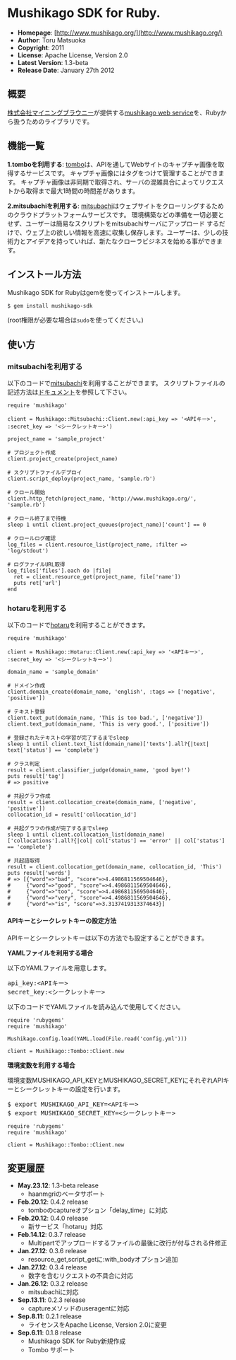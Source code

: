 Mushikago SDK for Ruby.
=======================

- **Homepage**:        [http://www.mushikago.org/](http://www.mushikago.org/)
- **Author**:          Toru Matsuoka
- **Copyright**:       2011
- **License**:         Apache License, Version 2.0
- **Latest Version**:  1.3-beta
- **Release Date**:    January 27th 2012


概要
----

[株式会社マイニングブラウニー](http://www.miningbrownie.co.jp/)が提供する[mushikago web service](http://www.mushikago.org/)を、Rubyから扱うためのライブラリです。


機能一覧
--------

**1.tomboを利用する**: [tombo](http://www.tombo.ne.jp/)は、APIを通してWebサイトのキャプチャ画像を取得するサービスです。
キャプチャ画像にはタグをつけて管理することができます。
キャプチャ画像は非同期で取得され、サーバの混雑具合によってリクエストから取得まで最大1時間の時間差があります。

**2.mitsubachiを利用する**: [mitsubachi](http://www.mushikago.org/mitsubachi/)はウェブサイトをクローリングするためのクラウドプラットフォームサービスです。
環境構築などの準備を一切必要とせず、ユーザーは簡易なスクリプトをmitsubachiサーバにアップロード するだけで、ウェブ上の欲しい情報を高速に収集し保存します。ユーザーは、少しの技術力とアイデアを持っていれば、新たなクローラビジネスを始める事ができます。


インストール方法
----------------

Mushikago SDK for Rubyはgemを使ってインストールします。

    $ gem install mushikago-sdk

(root権限が必要な場合は`sudo`を使ってください。)


使い方
------

### mitsubachiを利用する

以下のコードで[mitsubachi](http://www.mushikago.org/mitsubachi/)を利用することができます。
スクリプトファイルの記述方法は[ドキュメント](http://www.mushikago.org/mitsubachi/dev/doc/deploy/)を参照して下さい。

    require 'mushikago'
    
    client = Mushikago::Mitsubachi::Client.new(:api_key => '<APIキー>', :secret_key => '<シークレットキー>')
    
    project_name = 'sample_project'
    
    # プロジェクト作成
    client.project_create(project_name)
    
    # スクリプトファイルデプロイ
    client.script_deploy(project_name, 'sample.rb')
    
    # クロール開始
    client.http_fetch(project_name, 'http://www.mushikago.org/', 'sample.rb')
    
    # クロール終了まで待機
    sleep 1 until client.project_queues(project_name)['count'] == 0
    
    # クロールログ確認
    log_files = client.resource_list(project_name, :filter => 'log/stdout')
    
    # ログファイルURL取得
    log_files['files'].each do |file|
      ret = client.resource_get(project_name, file['name'])
      puts ret['url']
    end

### hotaruを利用する

以下のコードで[hotaru](http://www.mushikago.org/hotaru/)を利用することができます。

    require 'mushikago'
    
    client = Mushikago::Hotaru::Client.new(:api_key => '<APIキー>', :secret_key => '<シークレットキー>')
    
    domain_name = 'sample_domain'
    
    # ドメイン作成
    client.domain_create(domain_name, 'english', :tags => ['negative', 'positive'])
    
    # テキスト登録
    client.text_put(domain_name, 'This is too bad.', ['negative'])
    client.text_put(domain_name, 'This is very good.', ['positive'])
    
    # 登録されたテキストの学習が完了するまでsleep
    sleep 1 until client.text_list(domain_name)['texts'].all?{|text| text['status'] == 'complete'}
    
    # クラス判定
    result = client.classifier_judge(domain_name, 'good bye!')
    puts result['tag']
    # => positive
    
    # 共起グラフ作成
    result = client.collocation_create(domain_name, ['negative', 'positive'])
    collocation_id = result['collocation_id']
    
    # 共起グラフの作成が完了するまでsleep
    sleep 1 until client.collocation_list(domain_name)['collocations'].all?{|col| col['status'] == 'error' || col['status'] == 'complete'}
    
    # 共起語取得
    result = client.collocation_get(domain_name, collocation_id, 'This')
    puts result['words']
    # => [{"word"=>"bad", "score"=>4.4986811569504646},
    #     {"word"=>"good", "score"=>4.4986811569504646},
    #     {"word"=>"too", "score"=>4.4986811569504646},
    #     {"word"=>"very", "score"=>4.4986811569504646},
    #     {"word"=>"is", "score"=>3.3137419313374643}]


#### APIキーとシークレットキーの設定方法

APIキーとシークレットキーは以下の方法でも設定することができます。

**YAMLファイルを利用する場合**

以下のYAMLファイルを用意します。

<pre class="code">
api_key:&lt;APIキー&gt;
secret_key:&lt;シークレットキー&gt;
</pre>

以下のコードでYAMLファイルを読み込んで使用してください。

    require 'rubygems'
    require 'mushikago'

    Mushikago.config.load(YAML.load(File.read('config.yml')))

    client = Mushikago::Tombo::Client.new

**環境変数を利用する場合**

環境変数MUSHIKAGO_API_KEYとMUSHIKAGO_SECRET_KEYにそれぞれAPIキーとシークレットキーの設定を行います。

<pre class="code">
$ export MUSHIKAGO_API_KEY=&lt;APIキー&gt;
$ export MUSHIKAGO_SECRET_KEY=&lt;シークレットキー&gt;
</pre>

    require 'rubygems'
    require 'mushikago'

    client = Mushikago::Tombo::Client.new


変更履歴
--------

- **May.23.12**: 1.3-beta release
  - haanmgriのベータサポート
- **Feb.20.12**: 0.4.2 release
  - tomboのcaptureオプション「delay_time」に対応
- **Feb.20.12**: 0.4.0 release
  - 新サービス「hotaru」対応
- **Feb.14.12**: 0.3.7 release
  - Multipartでアップロードするファイルの最後に改行が付与される件修正
- **Jan.27.12**: 0.3.6 release
  - resource_get,script_getに:with_bodyオプション追加
- **Jan.27.12**: 0.3.4 release
  - 数字を含むリクエストの不具合に対応
- **Jan.26.12**: 0.3.2 release
  - mitsubachiに対応
- **Sep.13.11**: 0.2.3 release
  - captureメソッドのuseragentに対応
- **Sep.8.11**: 0.2.1 release
  - ライセンスをApache License, Version 2.0に変更
- **Sep.6.11**: 0.1.8 release
  - Mushikago SDK for Ruby新規作成
  - Tombo サポート

